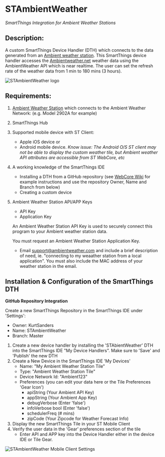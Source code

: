 # STAmbientWeather
*SmartThings Integration for Ambient Weather Stations*

## Description:

A custom SmartThings Device Handler (DTH) which connects to the data generated from an [Ambient weather station](https://www.ambientweather.com/ambientnet.html).  This SmartThings device handler accesses the [Ambientweather.net](https://ambientweather.net/) weather data using the AmbientWeather API which is near realtime.  The user can set the refresh rate of the weather data from 1 min to 180 mins (3 hours).

![STAmbientWeather logo](https://raw.githubusercontent.com/KurtSanders/STAmbientWeather/master/images/STMobileClient.PNG)

## Requirements:
1. [Ambient Weather Station](https://www.ambientweather.com/ambientnet.html) which connects to the Ambient Weather Network: (e.g. Model 2902A for example)
2. SmartThings Hub
3. Supported mobile device with ST Client:
	* Apple iOS device or 
	* Android mobile device.  *Know issue: The Android O/S ST client may not be able to display the custom weather tile, but Ambient weather API attributes are accessible from ST WebCore, etc*
4. A working knowledge of the SmartThings IDE
	* Installing a DTH from a GitHub repository (see [WebCore Wiki](https://wiki.webcore.co/) for example instructions and use the repository Owner, Name and Branch from below)
	* Creating a custom device
5. Ambient Weather Station API/APP Keys
	* API Key
	* Application Key
 
	An Ambient Weather Station API Key is used to securely connect this program to your Ambient weather station data. 
	
	You must request an Ambient Weather Station Application Key.
	 
	* Email [support@ambientweather.com](mailto:support@ambientweather.com) and include a brief description of need, ie. "connecting to my weaather station from a local application". You must also include the MAC address of your weather station in the email.

## Installation & Configuration of the SmartThings DTH

**GitHub Repository Integration**

Create a new SmartThings Repository in the SmartThings IDE under 'Settings':

* Owner: 		KurtSanders
* Name:		STAmbientWeather
* Branch: 	Master

1. Create a new device handler by installing the 'STAbientWeather' DTH into the SmartThings IDE "My Device Handlers".  Make sure to 'Save' and 'Publish' the new DTH
2. Create a New Device in the SmartThings IDE 'My Devices'
	*  Name: "My Ambient Weather Station Tile"
	*  Type: "Ambient Weather Station Tile"
	*  Device Network Id:	"Ambient123"
	*  Preferences (you can edit your data here or the Tile Preferences 'Gear Icon')
		* apiString (Your Ambient API Key)
		* appString (Your Ambient App Key)
		* debugVerbose	(Enter 'false')
		* infoVerbose	bool	(Enter 'false')
		* schedulerFreq	(# mins)
		* zipCode	(Your Zipcode for Weather Forecast Info)
3. Display the new SmartThings Tile in your ST Mobile Client
4. Verify the user data in the 'Gear' preferences section of the tile
	* Enter API and APP key into the Device Handler either in the device IDE or Tile Gear.

![STAmbientWeather Mobile Client Settings](https://raw.githubusercontent.com/KurtSanders/STAmbientWeather/master/images/STMobileClientSettings.png)



